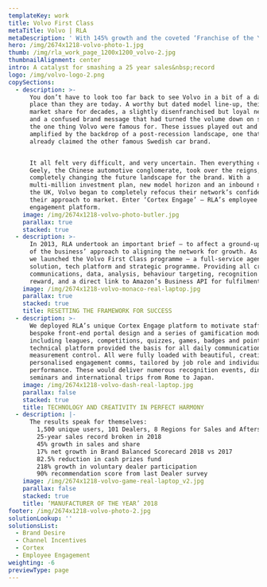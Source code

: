 ```yaml
---
templateKey: work
title: Volvo First Class
metaTitle: Volvo | RLA
metaDescription: ' With 145% growth and the coveted ‘Franchise of the Year’ accolade in 2018, Volvo are one of the biggest successes of the last four years.'
hero: /img/2674x1218-volvo-photo-1.jpg
thumb: /img/rla_work_page_1200x1200_volvo-2.jpg
thumbnailAlignment: center
intro: A catalyst for smashing a 25 year sales&nbsp;record
logo: /img/volvo-logo-2.png
copySections:
  - description: >-
      You don’t have to look too far back to see Volvo in a bit of a darker
      place than they are today. A worthy but dated model line-up, their lowest
      market share for decades, a slightly disenfranchised but loyal network,
      and a confused brand message that had turned the volume down on safety –
      the one thing Volvo were famous for. These issues played out and were
      amplified by the backdrop of a post-recession landscape, one that had
      already claimed the other famous Swedish car brand. 


      It all felt very difficult, and very uncertain. Then everything changed.
      Geely, the Chinese automotive conglomerate, took over the reigns,
      completely changing the future landscape for the brand. With a
      multi-million investment plan, new model horizon and an inbound new MD for
      the UK, Volvo began to completely refocus their network’s confidence and
      their approach to market. Enter ‘Cortex Engage’ – RLA’s employee
      engagement platform.
    image: /img/2674x1218-volvo-photo-butler.jpg
    parallax: true
    stacked: true
  - description: >-
      In 2013, RLA undertook an important brief – to affect a ground-up rebuild
      of the business’ approach to aligning the network for growth. As a result,
      we launched the Volvo First Class programme – a full-service agency
      solution, tech platform and strategic programme. Providing all creativity,
      communications, data, analysis, behaviour targeting, recognition and
      reward, and a direct link to Amazon’s Business API for fulfilment.
    image: /img/2674x1218-volvo-monaco-real-laptop.jpg
    parallax: true
    stacked: true
    title: RESETTING THE FRAMEWORK FOR SUCCESS
  - description: >-
      We deployed RLA’s unique Cortex Engage platform to motivate staff – a
      bespoke front-end portal design and a series of gamification modules
      including leagues, competitions, quizzes, games, badges and points. The
      technical platform provided the basis for all daily communications and
      measurement control. All were fully loaded with beautiful, creative,
      personalised engagement comms, tailored by job role and individual
      performance. These would deliver numerous recognition events, dinners,
      seminars and international trips from Rome to Japan.
    image: /img/2674x1218-volvo-dash-real-laptop.jpg
    parallax: false
    stacked: true
    title: TECHNOLOGY AND CREATIVITY IN PERFECT HARMONY
  - description: |-
      The results speak for themselves:  
        1,500 unique users, 101 Dealers, 8 Regions for Sales and Aftersales  
        25-year sales record broken in 2018   
        45% growth in sales and share  
        17% net growth in Brand Balanced Scorecard 2018 vs 2017  
        82.5% reduction in cash prizes fund  
        218% growth in voluntary dealer participation  
        90% recommendation score from last Dealer survey
    image: /img/2674x1218-volvo-game-real-laptop_v2.jpg
    parallax: false
    stacked: true
    title: ‘MANUFACTURER OF THE YEAR’ 2018
footer: /img/2674x1218-volvo-photo-2.jpg
solutionLookup: ''
solutionsList:
  - Brand Desire
  - Channel Incentives
  - Cortex
  - Employee Engagement
weighting: -6
previewType: page
---
```

